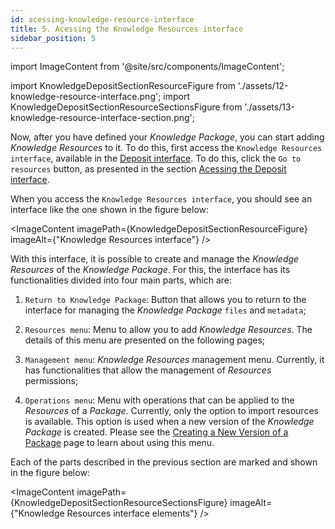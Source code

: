 ```yaml
---
id: acessing-knowledge-resource-interface
title: 5. Acessing the Knowledge Resources interface
sidebar_position: 5
---
```


import ImageContent from '@site/src/components/ImageContent';

import KnowledgeDepositSectionResourceFigure from './assets/12-knowledge-resource-interface.png';
import KnowledgeDepositSectionResourceSectionsFigure from './assets/13-knowledge-resource-interface-section.png';

Now, after you have defined your *Knowledge Package*, you can start adding *Knowledge Resources* to it. To do this, first access the `Knowledge Resources interface`, available in the [Deposit interface](2_deposit-interface.md). To do this, click the `Go to resources` button, as presented in the section [Acessing the Deposit interface](2_deposit-interface.md).

When you access the `Knowledge Resources interface`, you should see an interface like the one shown in the figure below:

<ImageContent
    imagePath={KnowledgeDepositSectionResourceFigure}
    imageAlt={"Knowledge Resources interface"}
/>

With this interface, it is possible to create and manage the *Knowledge Resources* of the *Knowledge Package*. For this, the interface has its functionalities divided into four main parts, which are:

1. `Return to Knowledge Package`: Button that allows you to return to the interface for managing the *Knowledge Package* `files` and `metadata`;

2. `Resources menu`: Menu to allow you to add *Knowledge Resources*. The details of this menu are presented on the following pages;

3. `Management menu`: *Knowledge Resources* management menu. Currently, it has functionalities that allow the management of *Resources* permissions;

4. `Operations menu`: Menu with operations that can be applied to the *Resources* of a *Package*. Currently, only the option to import resources is available. This option is used when a new version of the *Knowledge Package* is created. Please see the [Creating a New Version of a Package](../new-version/new-version.md) page to learn about using this menu.

Each of the parts described in the previous section are marked and shown in the figure below:

<ImageContent
    imagePath={KnowledgeDepositSectionResourceSectionsFigure}
    imageAlt={"Knowledge Resources interface elements"}
/>
